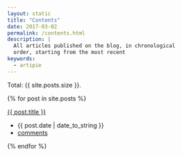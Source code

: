 ```yaml
---
layout: static
title: "Contents"
date: 2017-03-02
permalink: /contents.html
description: |
  All articles published on the blog, in chronological
  order, starting from the most recent
keywords:
  - artipie
---
```


Total: {{ site.posts.size }}.

{% for post in site.posts %}
  <div>
    <div>
      <a href="{{ post.url }}">
        <span itemprop="name headline mainEntityOfPage">{{ post.title }}</span>
      </a>
    </div>
    <ul class="subline">
      <li>
        <time itemprop="datePublished dateModified" datetime="{{ post.date | date_to_xmlschema }}">
          {{ post.date | date_to_string }}
        </time>
      </li>
      <li>
        <a href="{{ site.url }}{{ post.url }}#disqus_thread" itemprop="discussionUrl">comments</a>
      </li>
    </ul>
  </div>
{% endfor %}
